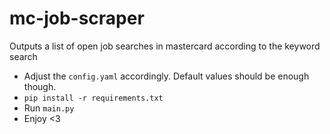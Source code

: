 # mc-job-scraper
Outputs a list of open job searches in mastercard according to the keyword search

- Adjust the `config.yaml` accordingly. Default values should be enough though.
- `pip install -r requirements.txt`
- Run `main.py`
- Enjoy <3